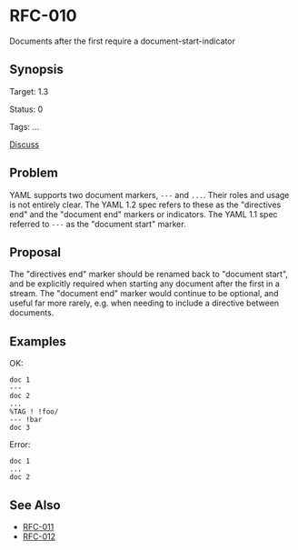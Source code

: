 RFC-010
=======

Documents after the first require a document-start-indicator

## Synopsis

Target: 1.3

Status: 0

Tags: ...

[Discuss](../../issues/0)

## Problem

YAML supports two document markers, `---` and `...`. Their roles and usage is not entirely clear.
The YAML 1.2 spec refers to these as the "directives end" and the "document end" markers or indicators.
The YAML 1.1 spec referred to `---` as the "document start" marker.

## Proposal

The "directives end" marker should be renamed back to "document start", and be explicitly required when starting any document after the first in a stream.
The "document end" marker would continue to be optional, and useful far more rarely, e.g. when needing to include a directive between documents.

## Examples

OK:
```
doc 1
---
doc 2
...
%TAG ! !foo/
--- !bar
doc 3
```

Error:
```
doc 1
...
doc 2
```

## See Also

* [RFC-011](RFC-011.md)
* [RFC-012](RFC-012.md)
